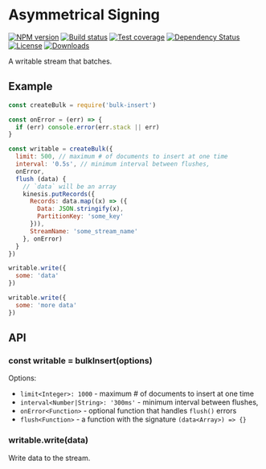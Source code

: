 # Asymmetrical Signing

[![NPM version][npm-image]][npm-url]
[![Build status][travis-image]][travis-url]
[![Test coverage][codecov-image]][codecov-url]
[![Dependency Status][david-image]][david-url]
[![License][license-image]][license-url]
[![Downloads][downloads-image]][downloads-url]

A writable stream that batches.

## Example

```js
const createBulk = require('bulk-insert')

const onError = (err) => {
  if (err) console.error(err.stack || err)
}

const writable = createBulk({
  limit: 500, // maximum # of documents to insert at one time
  interval: '0.5s', // minimum interval between flushes,
  onError,
  flush (data) {
    // `data` will be an array
    kinesis.putRecords({
      Records: data.map((x) => ({
        Data: JSON.stringify(x),
        PartitionKey: 'some_key'
      })),
      StreamName: 'some_stream_name'
    }, onError)
  }
})

writable.write({
  some: 'data'
})

writable.write({
  some: 'more data'
})
```

## API

### const writable = bulkInsert(options)

Options:

- `limit<Integer>: 1000` - maximum # of documents to insert at one time
- `interval<Number|String>: '300ms'` - minimum interval between flushes,
- `onError<Function>` - optional function that handles `flush()` errors
- `flush<Function>` - a function with the signature `(data<Array>) => {}`

### writable.write(data)

Write data to the stream.

[npm-image]: https://img.shields.io/npm/v/bulk-insert.svg?style=flat-square
[npm-url]: https://npmjs.org/package/bulk-insert
[travis-image]: https://img.shields.io/travis/jonathanong/bulk-insert/master.svg?style=flat-square
[travis-url]: https://travis-ci.org/jonathanong/bulk-insert
[codecov-image]: https://img.shields.io/codecov/c/github/jonathanong/bulk-insert/master.svg?style=flat-square
[codecov-url]: https://codecov.io/github/jonathanong/bulk-insert
[david-image]: http://img.shields.io/david/jonathanong/bulk-insert.svg?style=flat-square
[david-url]: https://david-dm.org/jonathanong/bulk-insert
[license-image]: http://img.shields.io/npm/l/bulk-insert.svg?style=flat-square
[license-url]: LICENSE
[downloads-image]: http://img.shields.io/npm/dm/bulk-insert.svg?style=flat-square
[downloads-url]: https://npmjs.org/package/bulk-insert
